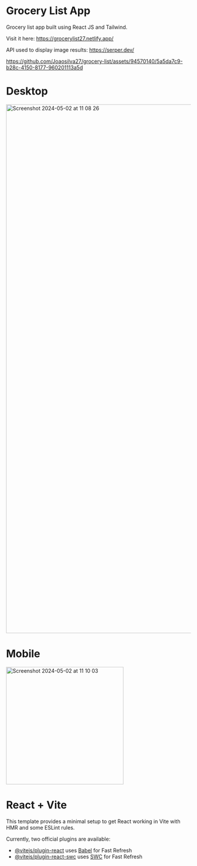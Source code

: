 # Grocery List App

Grocery list app built using React JS and Tailwind.

Visit it here: https://grocerylist27.netlify.app/

API used to display image results: https://serper.dev/

https://github.com/Joaosilva27/grocery-list/assets/94570140/5a5da7c9-b28c-4150-8177-960201113a5d



# Desktop

<img width="1440" alt="Screenshot 2024-05-02 at 11 08 26" src="https://github.com/Joaosilva27/grocery-list/assets/94570140/d4d09982-a5cd-4a7f-9527-c6dd5b6fb32c">



# Mobile

<img width="320" alt="Screenshot 2024-05-02 at 11 10 03" src="https://github.com/Joaosilva27/grocery-list/assets/94570140/69503074-cdd0-49f7-a62e-99d482ad9940">



# React + Vite

This template provides a minimal setup to get React working in Vite with HMR and some ESLint rules.

Currently, two official plugins are available:

- [@vitejs/plugin-react](https://github.com/vitejs/vite-plugin-react/blob/main/packages/plugin-react/README.md) uses [Babel](https://babeljs.io/) for Fast Refresh
- [@vitejs/plugin-react-swc](https://github.com/vitejs/vite-plugin-react-swc) uses [SWC](https://swc.rs/) for Fast Refresh
